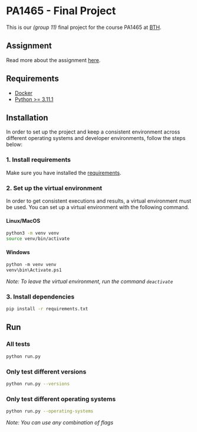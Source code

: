# PA1465 - Final Project

This is our _(group 11)_ final project for the course PA1465 at [BTH](https://bth.se).

## Assignment

Read more about the assignment [here](./ASSIGNMENT.md).

## Requirements

- [Docker](https://docs.docker.com/engine/install/)
- [Python >= 3.11.1](https://www.python.org/)

## Installation

In order to set up the project and keep a consistent environment across different operating systems and developer environments, follow the steps below:

### 1. Install requirements

Make sure you have installed the [requirements](./README.md#requirements).

### 2. Set up the virtual environment

In order to get consistent executions and results, a virtual environment must be used. You can set up a virtual environment with the following command.

#### Linux/MacOS

```bash
python3 -m venv venv
source venv/bin/activate
```

#### Windows

```ps
python -m venv venv
venv\bin\Activate.ps1
```

_Note: To leave the virtual environment, run the command `deactivate`_

### 3. Install dependencies

```bash
pip install -r requirements.txt
```

## Run

### All tests

```bash
python run.py
```

### Only test different versions

```bash
python run.py --versions
```

### Only test different operating systems

```bash
python run.py --operating-systems
```

_Note: You can use any combination of flags_

